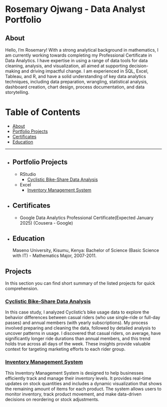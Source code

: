 # Rosemary Ojwang - Data Analyst Portfolio

## About
 Hello, I’m Rosemary! With a strong analytical background in mathematics, I am currently working towards completing my Professional Certificate in Data Analytics. I have expertise in using a range of data tools for data cleaning, analysis, and visualization, all aimed at supporting decision-making and driving impactful change. I am experienced in SQL, Excel, Tableau, and R, and have a solid understanding of key data analytics techniques, including data preparation, wrangling, statistical analysis, dashboard creation, chart design, process documentation, and data storytelling.

# Table of Contents

- [About](#about)
- [Portfolio Projects](#portfolio-projects)
- [Certificates](#certificates)
- [Education](#Education)

---

- ## Portfolio Projects

  - RStudio
      - [Cyclistic Bike-Share Data Analysis](#cyclistic-bike-share-data-analysis)
  - Excel
      - [Inventory Management System](#inventory-management-system)
        
- ## Certificates
   - Google Data Analytics Professional Certificate(Expected January 2025) (Cousera - Google)
     
- ## Education

    Maseno University, Kisumu, Kenya: Bachelor of Science (Basic Science with IT) - Mathematics Major, 2007-2011.

## Projects

In this section you can find short summary of the listed projects for quick comprehension. 

### [Cyclistic Bike-Share Data Analysis](https://github.com/RosemaryOjwang/Cyclistic-Bike-Share-Data-Analysis)

In this case study, I analyzed Cyclistic’s bike usage data to explore the behavior differences between casual riders (who use single-ride or full-day passes) and annual members (with yearly subscriptions). My process involved preparing and cleaning the data, followed by detailed analysis to uncover patterns in usage. I discovered that casual riders, on average, have significantly longer ride durations than annual members, and this trend holds true across all days of the week. These insights provide valuable context for targeting marketing efforts to each rider group.

### [Inventory Management System](https://github.com/RosemaryOjwang/Inventory_Management_System)

This Inventory Management System is designed to help businesses efficiently track and manage their inventory levels. It provides real-time updates on stock quantities and includes a dynamic visualization that shows the remaining amount of items for each product. The system allows users to monitor inventory, track product movement, and make data-driven decisions on reordering or stock adjustments.

